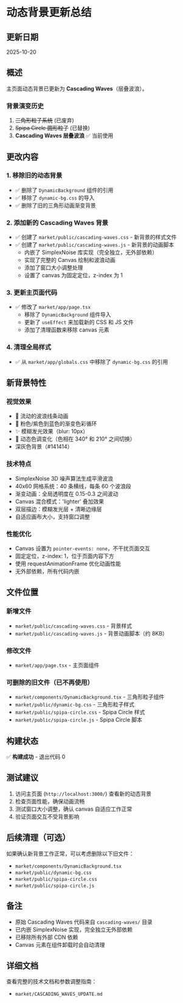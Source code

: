 # 动态背景更新总结

## 更新日期
2025-10-20

## 概述
主页面动态背景已更新为 **Cascading Waves**（层叠波浪）。

### 背景演变历史
1. ~~三角形粒子系统~~ (已废弃)
2. ~~Spipa Circle 圆形粒子~~ (已替换)
3. **Cascading Waves 层叠波浪** ✅ 当前使用

## 更改内容

### 1. 移除旧的动态背景
- ✅ 删除了 `DynamicBackground` 组件的引用
- ✅ 移除了 `dynamic-bg.css` 的导入
- ✅ 删除了旧的三角形动画渐变背景

### 2. 添加新的 Cascading Waves 背景
- ✅ 创建了 `market/public/cascading-waves.css` - 新背景的样式文件
- ✅ 创建了 `market/public/cascading-waves.js` - 新背景的动画脚本
  - 内嵌了 SimplexNoise 库实现（完全独立，无外部依赖）
  - 实现了完整的 Canvas 绘制和波浪动画
  - 添加了窗口大小调整处理
  - 设置了 canvas 为固定定位，z-index 为 1

### 3. 更新主页面代码
- ✅ 修改了 `market/app/page.tsx`
  - 移除了 `DynamicBackground` 组件导入
  - 更新了 `useEffect` 来加载新的 CSS 和 JS 文件
  - 添加了清理函数来移除 canvas 元素

### 4. 清理全局样式
- ✅ 从 `market/app/globals.css` 中移除了 `dynamic-bg.css` 的引用

## 新背景特性

### 视觉效果
- 🌊 流动的波浪线条动画
- 🎨 粉色/紫色到蓝色的渐变色彩循环
- ✨ 模糊发光效果（blur: 10px）
- 🌈 动态色调变化（色相在 340° 和 210° 之间切换）
- 深灰色背景（#141414）

### 技术特点
- SimplexNoise 3D 噪声算法生成平滑波浪
- 40x60 网格系统：40 条横线，每条 60 个波浪段
- 渐变动画：全局透明度在 0.15-0.3 之间波动
- Canvas 混合模式：'lighter' 叠加效果
- 双层描边：模糊发光层 + 清晰边缘层
- 自适应画布大小，支持窗口调整

### 性能优化
- Canvas 设置为 `pointer-events: none`，不干扰页面交互
- 固定定位，z-index: 1，位于页面内容下方
- 使用 requestAnimationFrame 优化动画性能
- 无外部依赖，所有代码内嵌

## 文件位置

### 新增文件
- `market/public/cascading-waves.css` - 背景样式
- `market/public/cascading-waves.js` - 背景动画脚本（约 8KB）

### 修改文件
- `market/app/page.tsx` - 主页面组件

### 可删除的旧文件（已不再使用）
- `market/components/DynamicBackground.tsx` - 三角形粒子组件
- `market/public/dynamic-bg.css` - 三角形粒子样式
- `market/public/spipa-circle.css` - Spipa Circle 样式
- `market/public/spipa-circle.js` - Spipa Circle 脚本

## 构建状态
✅ **构建成功** - 退出代码 0

## 测试建议
1. 访问主页面 (`http://localhost:3000/`) 查看新的动态背景
2. 检查页面性能，确保动画流畅
3. 测试窗口大小调整，确认 canvas 自适应工作正常
4. 验证页面交互不受背景影响

## 后续清理（可选）
如果确认新背景工作正常，可以考虑删除以下旧文件：
- `market/components/DynamicBackground.tsx`
- `market/public/dynamic-bg.css`
- `market/public/spipa-circle.css`
- `market/public/spipa-circle.js`

## 备注
- 原始 Cascading Waves 代码来自 `cascading-waves/` 目录
- 已内嵌 SimplexNoise 实现，完全独立无外部依赖
- 已移除所有外部 CDN 依赖
- Canvas 元素在组件卸载时会自动清理

## 详细文档
查看完整的技术文档和参数调整指南：
- `market/CASCADING_WAVES_UPDATE.md`


